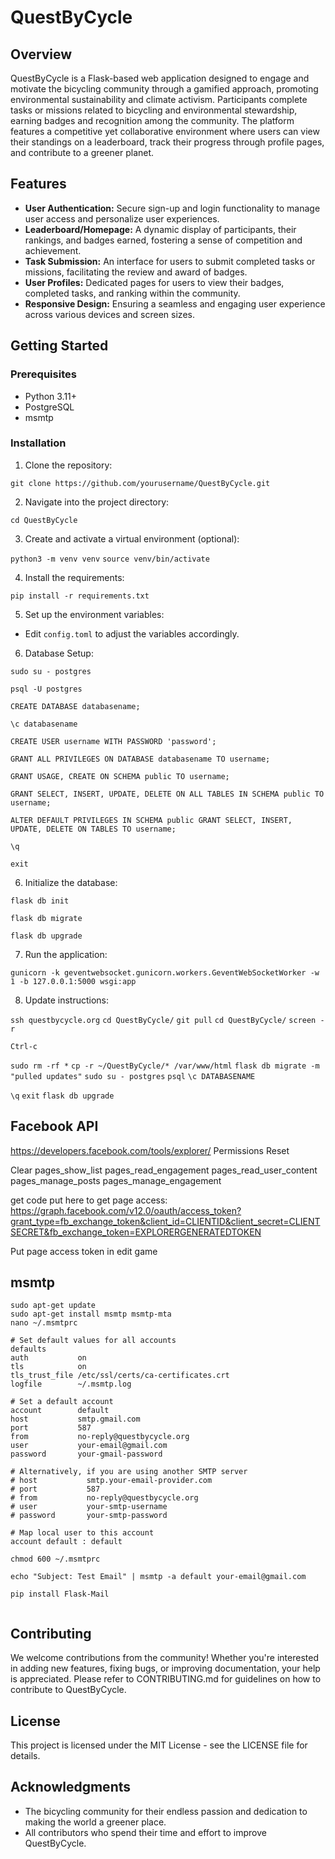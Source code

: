 # QuestByCycle

## Overview

QuestByCycle is a Flask-based web application designed to engage and motivate the bicycling community through a gamified approach, promoting environmental sustainability and climate activism. Participants complete tasks or missions related to bicycling and environmental stewardship, earning badges and recognition among the community. The platform features a competitive yet collaborative environment where users can view their standings on a leaderboard, track their progress through profile pages, and contribute to a greener planet.

## Features

- **User Authentication:** Secure sign-up and login functionality to manage user access and personalize user experiences.
- **Leaderboard/Homepage:** A dynamic display of participants, their rankings, and badges earned, fostering a sense of competition and achievement.
- **Task Submission:** An interface for users to submit completed tasks or missions, facilitating the review and award of badges.
- **User Profiles:** Dedicated pages for users to view their badges, completed tasks, and ranking within the community.
- **Responsive Design:** Ensuring a seamless and engaging user experience across various devices and screen sizes.

## Getting Started

### Prerequisites

- Python 3.11+
- PostgreSQL
- msmtp

### Installation

1. Clone the repository:

```git clone https://github.com/yourusername/QuestByCycle.git```

2. Navigate into the project directory:

```cd QuestByCycle```

3. Create and activate a virtual environment (optional):

```python3 -m venv venv```
```source venv/bin/activate```

4. Install the requirements:

```pip install -r requirements.txt```

5. Set up the environment variables:
- Edit `config.toml` to adjust the variables accordingly.

6. Database Setup:

```sudo su - postgres```

```psql -U postgres```

```CREATE DATABASE databasename;```

```\c databasename```

```CREATE USER username WITH PASSWORD 'password';```

```GRANT ALL PRIVILEGES ON DATABASE databasename TO username;```

```GRANT USAGE, CREATE ON SCHEMA public TO username;```

```GRANT SELECT, INSERT, UPDATE, DELETE ON ALL TABLES IN SCHEMA public TO username;```

```ALTER DEFAULT PRIVILEGES IN SCHEMA public GRANT SELECT, INSERT, UPDATE, DELETE ON TABLES TO username;```

```\q```

```exit```

6. Initialize the database:

```flask db init```

```flask db migrate```

```flask db upgrade```

7. Run the application:

```gunicorn -k geventwebsocket.gunicorn.workers.GeventWebSocketWorker -w 1 -b 127.0.0.1:5000 wsgi:app```

8. Update instructions:

```ssh questbycycle.org```
```cd QuestByCycle/```
```git pull```
```cd QuestByCycle/```
```screen -r```

```Ctrl-c```

```sudo rm -rf *```
```cp -r ~/QuestByCycle/* /var/www/html```
```flask db migrate -m "pulled updates"```
```sudo su - postgres```
```psql```
```\c DATABASENAME```

```\q```
```exit```
```flask db upgrade```

## Facebook API
https://developers.facebook.com/tools/explorer/
Permissions 
Reset

Clear
pages_show_list
pages_read_engagement
pages_read_user_content
pages_manage_posts
pages_manage_engagement

get code put here to get page access:
https://graph.facebook.com/v12.0/oauth/access_token?grant_type=fb_exchange_token&client_id=CLIENTID&client_secret=CLIENTSECRET&fb_exchange_token=EXPLORERGENERATEDTOKEN

Put page access token in edit game

## msmtp
```
sudo apt-get update
sudo apt-get install msmtp msmtp-mta
nano ~/.msmtprc

# Set default values for all accounts
defaults
auth           on
tls            on
tls_trust_file /etc/ssl/certs/ca-certificates.crt
logfile        ~/.msmtp.log

# Set a default account
account        default
host           smtp.gmail.com
port           587
from           no-reply@questbycycle.org
user           your-email@gmail.com
password       your-gmail-password

# Alternatively, if you are using another SMTP server
# host           smtp.your-email-provider.com
# port           587
# from           no-reply@questbycycle.org
# user           your-smtp-username
# password       your-smtp-password

# Map local user to this account
account default : default

chmod 600 ~/.msmtprc

echo "Subject: Test Email" | msmtp -a default your-email@gmail.com

pip install Flask-Mail


```
## Contributing

We welcome contributions from the community! Whether you're interested in adding new features, fixing bugs, or improving documentation, your help is appreciated. Please refer to CONTRIBUTING.md for guidelines on how to contribute to QuestByCycle.

## License

This project is licensed under the MIT License - see the LICENSE file for details.

## Acknowledgments

- The bicycling community for their endless passion and dedication to making the world a greener place.
- All contributors who spend their time and effort to improve QuestByCycle.

